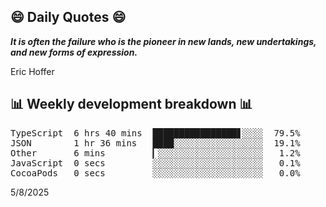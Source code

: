 ## 😄 Daily Quotes 😄

_**It is often the failure who is the pioneer in new lands, new undertakings, and new forms of expression.**_

Eric Hoffer



## 📊 Weekly development breakdown 📊

<pre>TypeScript  6 hrs 40 mins  ████████████████▋░░░░  79.5%
JSON        1 hr 36 mins   ████░░░░░░░░░░░░░░░░░  19.1%
Other       6 mins         ▎░░░░░░░░░░░░░░░░░░░░   1.2%
JavaScript  0 secs         ░░░░░░░░░░░░░░░░░░░░░   0.1%
CocoaPods   0 secs         ░░░░░░░░░░░░░░░░░░░░░   0.0%</pre>

5/8/2025
